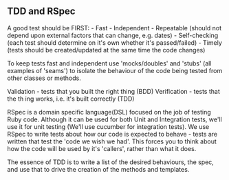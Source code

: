 ## TDD and RSpec

A good test should be FIRST:
	- Fast
	- Independent
	- Repeatable (should not depend upon external factors that can change, e.g. dates)
	- Self-checking (each test should determine on it's own whether it's passed/failed)
	- Timely (tests should be created/updated at the same time the code changes)
	
To keep tests fast and independent use 'mocks/doubles' and 'stubs' (all examples of 'seams')  to isolate the behaviour of the code being tested from other classes or methods.

Validation - tests that you built the right thing (BDD)
Verification - tests that the th ing works, i.e. it's built correctly (TDD)

RSpec is a domain specific language(DSL) focused on the job of testing Ruby code. Although it can be used for both Unit and Integration tests, we'll use it for unit testing (We'll use cucumber for integration tests). We use RSpec to write tests about how our code is expected to behave - tests are written that test the 'code we wish we had'. This forces you to think about how the code will be used by it's 'callers', rather than what it does.

The essence of TDD is to write a list of the desired behaviours, the spec, and use that to drive the creation of the methods and templates.

